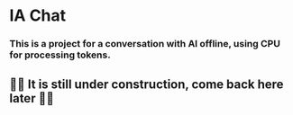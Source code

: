 # IA Chat

### This is a project for a conversation with AI offline, using CPU for processing tokens.

## 🚧🚧 It is still under construction, come back here later 🚧🚧


